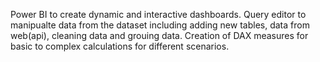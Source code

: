 Power BI to create dynamic and interactive dashboards.
Query editor to manipualte data from the dataset including adding new tables, data from web(api), cleaning data and grouing data.
Creation of DAX measures for basic to complex calculations for different scenarios.
